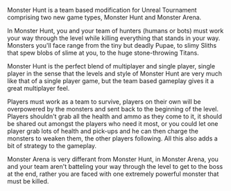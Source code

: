 Monster Hunt is a team based modification for Unreal Tournament
comprising two new game types, Monster Hunt and Monster Arena.

In Monster Hunt, you and your team of hunters (humans or bots) must work
your way through the level while killing everything that stands in your
way. Monsters you'll face range from the tiny but deadly Pupae, to slimy
Sliths that spew blobs of slime at you, to the huge stone-throwing
Titans.

Monster Hunt is the perfect blend of multiplayer and single player, single
player in the sense that the levels and style of Monster Hunt are very much
like that of a single player game, but the team based gameplay gives it a
great multiplayer feel.

Players must work as a team to survive, players on their own will be
overpowered by the monsters and sent back to the beginning of the level.
Players shouldn't grab all the health and ammo as they come to it, it
should be shared out amongst the players who need it most, or you could
let one player grab lots of health and pick-ups and he can then charge
the monsters to weaken them, the other players following. All this also
adds a bit of strategy to the gameplay.

Monster Arena is very differant from Monster Hunt, in Monster Arena, you
and your team aren't batteling your way through the level to get to the
boss at the end, rather you are faced with one extremely powerful
monster that must be killed.
